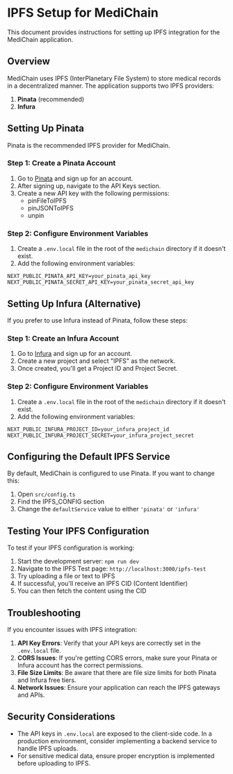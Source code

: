 # IPFS Setup for MediChain

This document provides instructions for setting up IPFS integration for the MediChain application.

## Overview

MediChain uses IPFS (InterPlanetary File System) to store medical records in a decentralized manner. The application supports two IPFS providers:

1. **Pinata** (recommended)
2. **Infura**

## Setting Up Pinata

Pinata is the recommended IPFS provider for MediChain.

### Step 1: Create a Pinata Account

1. Go to [Pinata](https://www.pinata.cloud/) and sign up for an account.
2. After signing up, navigate to the API Keys section.
3. Create a new API key with the following permissions:
   - pinFileToIPFS
   - pinJSONToIPFS
   - unpin

### Step 2: Configure Environment Variables

1. Create a `.env.local` file in the root of the `medichain` directory if it doesn't exist.
2. Add the following environment variables:

```
NEXT_PUBLIC_PINATA_API_KEY=your_pinata_api_key
NEXT_PUBLIC_PINATA_SECRET_API_KEY=your_pinata_secret_api_key
```

## Setting Up Infura (Alternative)

If you prefer to use Infura instead of Pinata, follow these steps:

### Step 1: Create an Infura Account

1. Go to [Infura](https://infura.io/) and sign up for an account.
2. Create a new project and select "IPFS" as the network.
3. Once created, you'll get a Project ID and Project Secret.

### Step 2: Configure Environment Variables

1. Create a `.env.local` file in the root of the `medichain` directory if it doesn't exist.
2. Add the following environment variables:

```
NEXT_PUBLIC_INFURA_PROJECT_ID=your_infura_project_id
NEXT_PUBLIC_INFURA_PROJECT_SECRET=your_infura_project_secret
```

## Configuring the Default IPFS Service

By default, MediChain is configured to use Pinata. If you want to change this:

1. Open `src/config.ts`
2. Find the IPFS_CONFIG section
3. Change the `defaultService` value to either `'pinata'` or `'infura'`

## Testing Your IPFS Configuration

To test if your IPFS configuration is working:

1. Start the development server: `npm run dev`
2. Navigate to the IPFS Test page: `http://localhost:3000/ipfs-test`
3. Try uploading a file or text to IPFS
4. If successful, you'll receive an IPFS CID (Content Identifier)
5. You can then fetch the content using the CID

## Troubleshooting

If you encounter issues with IPFS integration:

1. **API Key Errors**: Verify that your API keys are correctly set in the `.env.local` file.
2. **CORS Issues**: If you're getting CORS errors, make sure your Pinata or Infura account has the correct permissions.
3. **File Size Limits**: Be aware that there are file size limits for both Pinata and Infura free tiers.
4. **Network Issues**: Ensure your application can reach the IPFS gateways and APIs.

## Security Considerations

- The API keys in `.env.local` are exposed to the client-side code. In a production environment, consider implementing a backend service to handle IPFS uploads.
- For sensitive medical data, ensure proper encryption is implemented before uploading to IPFS.